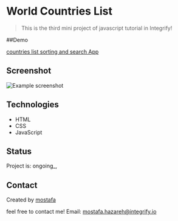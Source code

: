 # World Countries List

> This is the third mini project of javascript tutorial in Integrify!

##Demo

[countries list sorting and search App]()

## Screenshot

![Example screenshot]("countriesList_Screenshot.png")

## Technologies

- HTML
- CSS
- JavaScript

## Status

Project is: ongoing_,


## Contact

Created by [mostafa](https://github.mostafaIn.com) 

feel free to contact me!
Email: mostafa.hazareh@integrify.io
